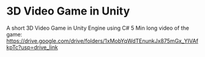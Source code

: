 # 3D Video Game in Unity
 A short 3D Video Game in Unity Engine using C#
 5 Min long video of the game:
  https://drive.google.com/drive/folders/1xMobYqWdTEnunkJx875mGx_YIVAfkpTc?usp=drive_link 